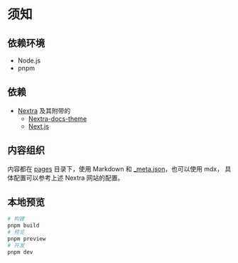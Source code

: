 # 须知

## 依赖环境

- Node.js
- pnpm

## 依赖

- [Nextra](https://nextra.site/) 及其附带的
    - [Nextra-docs-theme](https://nextra.site/docs/docs-theme/start)
    - [Next.js](https://nextjs.org)

## 内容组织

内容都在 [pages](./pages) 目录下，使用 Markdown 和 [\_meta.json](./pages/_meta.json)，也可以使用 mdx，
具体配置可以参考上述 Nextra 网站的配置。

## 本地预览

```bash
# 构建
pnpm build
# 预览
pnpm preview
# 开发
pnpm dev
```
